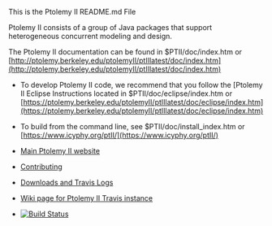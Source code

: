 This is the Ptolemy II README.md File

Ptolemy II consists of a group of Java packages that support
heterogeneous concurrent modeling and design.   

The Ptolemy II documentation can be found in $PTII/doc/index.htm or [http://ptolemy.berkeley.edu/ptolemyII/ptIIlatest/doc/index.htm](http://ptolemy.berkeley.edu/ptolemyII/ptIIlatest/doc/index.htm)

* To develop Ptolemy II code, we recommend that you follow the
[Ptolemy II Eclipse Instructions located in $PTII/doc/eclipse/index.htm or [https://ptolemy.berkeley.edu/ptolemyII/ptIIlatest/doc/eclipse/index.htm](https://ptolemy.berkeley.edu/ptolemyII/ptIIlatest/doc/eclipse/index.htm)
* To build from the command line, see $PTII/doc/install_index.htm or [https://www.icyphy.org/ptII/](https://www.icyphy.org/ptII/)

* [Main Ptolemy II website](http://ptolemy.berkeley.edu/ptolemyII)
* [Contributing](CONTRIBUTING.md)
* [Downloads and Travis Logs](https://icyphy.github.io/ptII/)
* [Wiki page for Ptolemy II Travis instance](https://wiki.eecs.berkeley.edu/ptexternal/Main/Travis)
* [![Build Status](https://travis-ci.org/icyphy/ptII.svg?branch=master)](https://travis-ci.org/icyphy/ptII)
